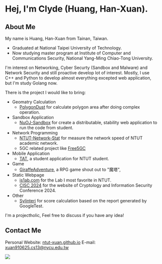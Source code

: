 # Hej, I'm Clyde (Huang, Han-Xuan).

## About Me

My name is Huang, Han-Xuan from Tainan, Taiwan. 
 - Graduated at National Taipei University of Technology. 
 - Now studying master program at Institute of Computer and Communications Security, National Yang-Ming Chiao-Tong University.

I'm interest on Networking, Cyber Securty (Sandbox and Malware) and Network Security and still proactive develop lot of interest. 
Mostly, I use C++ and Python to develop almost everything excepted web application, but I'm study Golang now.

There is the project I would like to bring:
 - Geomatry Calculation
   - [PolygonDust](https://github.com/ntut-xuan/PolygonDust.git) for calculate polygon area after doing complex operation.
 - Sandbox Application
   - [NuOJ-Sandbox](https://github.com/ntut-xuan/NuOJ-Sandbox.git) for create a distributable, stability web application to run the code from student.
 - Network Programming
   - [NTUT-Network-Stat](https://github.com/ntut-xuan/NTUT-Network-Status.git) for measure the network speed of NTUT academic network.
   - 5GC related project like [Free5GC](https://github.com/free5gc/free5gc.git)
 - Mobile Application
   - [TAT](https://github.com/ntut-xuan/tat_flutter.git), a student application for NTUT student.
 - Game
   - [GiraffeAdventure](https://github.com/ntut-xuan/GiraffeEmojiAdventure.git), a RPG game shout out to "魔塔",
 - Static Webpage
   - [is1ab.com](https://is1ab.com) for the Lab I most favorite in NTUT.
   - [CISC 2024](https://cisc2024.ccisa.org.tw/) for the website of Cryptology and Information Security Conference 2024.
 - Other
   - [Sylinteri](https://github.com/is1ab/Sylinteri.git) for score calculation based on the report generated by GoogleTest.

I'm a projectholic, Feel free to discuss if you have any idea!

## Contact Me

Personal Website: [ntut-xuan.github.io](ntut-xuan.github.io)
E-mail: [xuan910625.cs13@nycu.edu.tw](mailto://xuan910625.cs13@nycu.edu.tw)

![](https://github-readme-stats.vercel.app/api?username=ntut-xuan&include_all_commits=true&theme=tokyonight)
